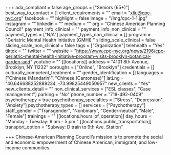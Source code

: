 +++
ada_compliant = false
age_groups = ["Seniors (65+)"]
best_way_to_contact = []
client_requirements = ""
email = "xliu@cpc-nyc.org"
facebook = ""
highlight = false
image = "/img/cpc-1-1.jpg"
instagram = ""
linkedin = ""
medium = ""
org = "Chinese American Planning Council"
payment_info_clinical = ""
payment_info_non_clinical = ""
payment_types = ["N/A"]
payment_types_non_clinical = []
program = "Geriatric Mental Health Initiative (GMHI) "
sliding_scale_clinical = false
sliding_scale_non_clinical = false
tags = ["Organization"]
telehealth = "Yes"
tiktok = ""
twitter = ""
website = "https://www.cpc-nyc.org/news/2196/cpc-geriatric-mental-health-initiative-program-visits-brooklyn-botanical-garden-and"
youtube = ""
[[locations]]
address = "4101 8th Avenue, Brooklyn, NY 11232"
boroughs = ["Online", "Brooklyn"]
credentials = []
culturally_competent_treatment = ""
gender_identification = []
languages = ["Chinese (Mandarin)", "Chinese (Cantonese)"]
latLng = "40.646688252889234, -73.99825449050957"
new_clients = "Yes"
new_clients_detail = ""
non_clinical_services = ["ESL classes", "Case management"]
parking = "No"
phone_number = "718-492-0409"
psychotherapy = true
psychotherapy_specialties = ["Stress", "Depression", "Anxiety"]
psychotherapy_types = []
services = ["Psychotherapy"]
staff_gender = ["Transgender", "Nonbinary", "Gender-neutral", "Male", "Female"]
trainings = ""
[[locations.hours_of_operation]]
day_hours = "Monday - Tuesday: 9 am - 5 pm "
[[locations.public_transportation]]
transport_option = "Subway: D train to 9th Ave. Station"

+++
Chinese-American Planning Council’s mission is to promote the social and economic empowerment of Chinese American, immigrant, and low-income communities.